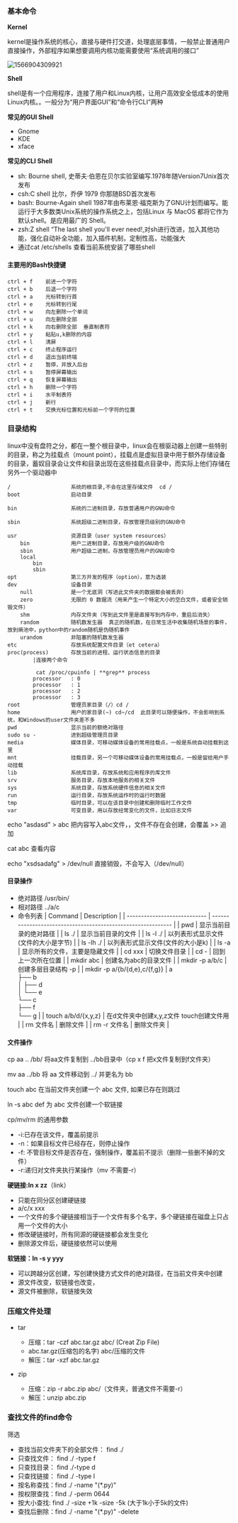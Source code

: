 ### 基本命令

**Kernel**

kernel是操作系统的核心，直接与硬件打交道，处理底层事情，一般禁止普通用户直接操作，外部程序如果想要调用内核功能需要使用“系统调用的接口”

![1566904309921](C:\Users\lwq\AppData\Roaming\Typora\typora-user-images\1566904309921.png)

**Shell**

shell是有一个应用程序，连接了用户和Linux内核，让用户高效安全低成本的使用Linux内核。。一般分为“用户界面GUI”和“命令行CLI”两种

**常见的GUI Shell**

- Gnome
- KDE
- xface

**常见的CLI Shell**

- sh: Bourne shell, 史蒂夫·伯恩在⻉尔实验室编写.1978年随Version7Unix⾸次发布
- csh:C shell 比尔，乔伊  1979 你那随BSD首次发布
- bash: Bourne-Again shell 1987年由布莱恩·福克斯为了GNU计划⽽编写。能运行于⼤多数类Unix系统的操作系统之上，包括Linux 与 MacOS 都将它作为默认shell。是应⽤最⼴的 Shell。
- zsh:Z shell “The last shell you'll ever need!,对sh进行改进，加入其他功能，强化自动补全功能，加入插件机制，定制性高，功能强大
- 通过cat /etc/shells  查看当前系统安装了哪些shell

#### 主要用的Bash快捷键

```linux
ctrl + f	前进一个字符
ctrl + b	后退一个字符
ctrl + a	光标转到行首
ctrl + e	光标转到行尾
ctrl + w	向左删除一个单词
ctrl + u	向左删除全部
ctrl + k	向右删除全部  垂直制表符
ctrl + y	粘贴u,k删除的内容
ctrl + l	清屏
ctrl + c	终止程序运行
ctrl + d	退出当前终端
ctrl + z	暂停，并放入后台
ctrl + s	暂停屏幕输出
ctrl + q	恢复屏幕输出
ctrl + h	删除一个字符
ctrl + i	水平制表符
ctrl + j	新行
ctrl + t	交换光标位置和光标前一个字符的位置
```

### 目录结构

linux中没有盘符之分，都在一整个根目录中，linux会在根驱动器上创建一些特别的目录，称之为挂载点（mount point），挂载点是虚拟目录中用于额外存储设备的目录，蓄奴目录会让文件和目录出现在这些挂载点目录中，而实际上他们存储在另外一个驱动器中

```linux
/					系统的根目录,不会在这里存储文件  cd /
boot				启动目录

bin					系统的二进制目录，存放普通用户的GNU命令

sbin				系统超级二进制目录，存放管理员级别的GNU命令

usr					资源目录（user system resources）
	bin				用户二进制目录，存放用户级的GNU命令
	sbin			用户超级二进制，存放管理员用户的GNU命令
	local
		bin
		sbin
opt					第三方开发的程序（option），意为选装
dev					设备目录
	null			是一个无底洞（写进此文件夹的数据都会被丢弃）
	zero			无限的 0 数据流（用来产生一个特定大小的空白文件，或者安全销毁文件）
	shm				内存文件夹（写到此文件里是直接写到内存中，重启后消失）
	random			随机数发生器  真正的随机数，在日常生活中收集随机场景的事件，放到熵池中，python中的random随机是伪随机事件
	urandom			非阻塞的随机数发生器
etc					存放系统配置文件目录（et cetera）
proc(process)		存放当前的进程、运行状态信息的目录
        |连接两个命令

         cat /proc/cpuinfo | **grep** process
        processor	: 0
        processor	: 1
        processor	: 2
        processor	: 3
root				管理员家目录（/）cd /
home				用户的家目录(~) cd~/cd  此目录可以随便操作，不会影响到系统，和Windows的user文件夹差不多
pwd					显示当前的额绝对路径
sudo su -     		进到超级管理员目录
media 				媒体⽬录，可移动媒体设备的常⽤挂载点，⼀般是系统⾃动挂载到这⾥
mnt 				挂载⽬录，另⼀个可移动媒体设备的常⽤挂载点，⼀般是留给⽤户⼿动挂载
lib 				系统库⽬录，存放系统和应⽤程序的库⽂件
srv 				服务⽬录，存放本地服务的相关⽂件
sys					系统⽬录，存放系统硬件信息的相关⽂件
run 				运⾏⽬录，存放系统运作时的运⾏时数据
tmp 				临时⽬录，可以在该⽬录中创建和删除临时⼯作⽂件
var					可变⽬录，⽤以存放经常变化的⽂件，⽐如⽇志⽂件	
```

echo "asdasd" > abc  把内容写入abc文件，，文件不存在会创建，会覆盖    	>>  追加

cat abc 查看内容

 echo "xsdsadafg" > /dev/null 直接销毁，不会写入（/dev/null）

#### 目录操作

- 绝对路径 /usr/bin/
- 相对路径 ../a/c
- 命令列表
| Command                      | Description                                                  |
| ---------------------------- | ------------------------------------------------------------ |
| pwd                          | 显示当前目录的绝对路径                                       |
| ls ./                        | 显示当前目录的文件                                           |
| ls -l ./                     | 以列表形式显示文件(文件的大小是字节)                         |
| ls -lh ./                    | 以列表形式显示文件(文件的大小是k)                            |
| ls -a                        | 显示所有的文件，主要是隐藏文件                               |
| cd xxx                       | 切换文件目录                                                 |
| cd -                         | 回到上一次所在位置                                           |
| mkdir abc                    | 创建名为abc的目录文件                                        |
| mkdir -p a/b/c               | 创建多层目录结构  -p                                         |
| mkdir -p a/{b/{d,e},c/{f,g}} | a<br/>├── b<br/>│   ├── d<br/>│   └── e<br/>└── c<br/>    ├── f<br/>    └── g |
| touch a/b/d/{x,y,z}          | 在d文件夹中创建x,y,z文件  touch创建文件用                    |
| rm 文件名                    | 删除文件                                                     |
| rm -r 文件名                 | 删除文件夹                                                   |

#### 文件操作

cp	aa  .. /bb/		将aa文件复制到 ../bb目录中（cp x f  把x文件复制到f文件夹）

mv aa ../bb			 将 aa ⽂件移动到 ../ 并更名为 bb

touch abc				在当前⽂件夹创建⼀个 abc ⽂件, 如果已存在则跳过

ln -s abc def 			为 abc ⽂件创建⼀个软链接

cp/mv/rm 的通用参数

- -i:已存在该文件，覆盖前提示
- -n：如果目标文件已经存在，则停止操作
- -f: 不管目标文件是否存在，强制操作，覆盖前不提示（删除一些删不掉的文件）
- -r:递归对文件夹执行某操作（mv 不需要-r）

**硬链接:ln x zz**（link）

- 只能在同分区创建硬链接
- a/c/x xxx
- 一个文件的多个硬链接相当于一个文件有多个名字，多个硬链接在磁盘上只占用一个文件的大小
- 修改硬链接时，所有同源的硬链接都会发生变化
- 删除源文件后，硬链接依然可以使用

**软链接：ln -s  y yyy**

- 可以跨越分区创建，写创建快捷方式文件的绝对路径，在当前文件夹中创建
- 源文件改变，软链接也改变，
- 源文件被删除，软链接失效

### 压缩文件处理

- tar
  - 压缩：tar -czf abc.tar.gz abc/		(Creat Zip File)
  - abc.tar.gz(压缩包的名字)    abc/压缩的文件
  - 解压：tar -xzf abc.tar.gz

- zip
  - 压缩：zip -r abc.zip abc/（文件夹，普通文件不需要-r）
  - 解压：unzip abc.zip

### 查找文件的find命令

筛选

- 查找当前文件夹下的全部文件： find ./
- 只查找文件： find ./ -type f
- 只查找目录： find ./-type d
- 只查找链接： find ./ -type l
- 按名称查找：find ./ -name "(*.py)"
- 按权限查找：find ./ -perm 0644
- 按大小查找:   find ./ -size +1k -size -5k	   (大于1k小于5k的文件)
- 查找后删除：find ./ -name "(*.py)" -delete

